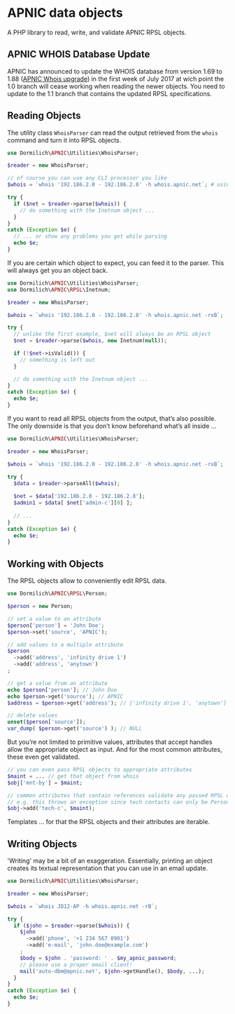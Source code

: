# APNIC data objects

A PHP library to read, write, and validate APNIC RPSL objects.

## APNIC WHOIS Database Update

APNIC has announced to update the WHOIS database from version 1.69 to 1.88 ([APNIC Whois upgrade](https://www.apnic.net/about-apnic/whois_search/whois-upgrade/)) in the first week of July 2017 at wich point the 1.0 branch will cease working when reading the newer objects. You need to update to the 1.1 branch that contains the updated RPSL specifications.

## Reading Objects

The utility class `WhoisParser` can read the output retrieved from the `whois` command and turn it into RPSL objects.

```php
use Dormilich\APNIC\Utilities\WhoisParser;

$reader = new WhoisParser;

// of course you can use any CLI processor you like
$whois = `whois '192.186.2.0 - 192.186.2.8' -h whois.apnic.net`; # using GNU whois here

try {
  if ($net = $reader->parse($whois)) {
    // do something with the Inetnum object ...
  }
}
catch (Exception $e) {
  // ... or show any problems you got while parsing
  echo $e;
}
```
If you are certain which object to expect, you can feed it to the parser. This will always get you an object back.
```php
use Dormilich\APNIC\Utilities\WhoisParser;
use Dormilich\APNIC\RPSL\Inetnum;

$reader = new WhoisParser;

$whois = `whois '192.186.2.0 - 192.186.2.8' -h whois.apnic.net -rxB`;

try {
  // unlike the first example, $net will always be an RPSL object
  $net = $reader->parse($whois, new Inetnum(null));

  if (!$net->isValid()) {
    // something is left out
  }

  // do something with the Inetnum object ...
}
catch (Exception $e) {
  echo $e;
}
```
If you want to read all RPSL objects from the output, that’s also possible. The only downside is that you don’t know beforehand what’s all inside …
```php
use Dormilich\APNIC\Utilities\WhoisParser;

$reader = new WhoisParser;

$whois = `whois '192.186.2.0 - 192.186.2.8' -h whois.apnic.net -rxB`;

try {
  $data = $reader->parseAll($whois);
  
  $net = $data['192.186.2.0 - 192.186.2.8'];
  $admin1 = $data[ $net['admin-c'][0] ];
  
  // ...
}
catch (Exception $e) {
  echo $e;
}

```
## Working with Objects

The RPSL objects allow to conveniently edit RPSL data.
```php
use Dormilich\APNIC\RPSL\Person;

$person = new Person;

// set a value to an attribute
$person['person'] = 'John Doe';
$person->set('source', 'APNIC');

// add values to a multiple attribute
$person
  ->add('address', 'infinity drive 1')
  ->add('address', 'anytown')
;

// get a value from an attribute
echo $person['person']; // John Doe
echo $person->get('source'); // APNIC
$address = $person->get('address'); // ['infinity drive 1', 'anytown']

// delete values
unset($person['source']);
var_dump( $person->get('source') ); // NULL
```
But you’re not limited to primitive values, attributes that accept handles allow the appropriate object as input. And for the most common attributes, these even get validated.
```php
// you can even pass RPSL objects to appropriate attributes
$maint = ... // get that object from whois
$obj['mnt-by'] = $maint;

// common attributes that contain references validate any passed RPSL object
// e.g. this throws an exception since tech contacts can only be Person or Role handles
$obj->add('tech-c', $maint);
```
Templates … for that the RPSL objects and their attributes are iterable.

## Writing Objects

'Writing' may be a bit of an exaggeration. Essentially, printing an object creates its textual representation that you can use in an email update.
```php
use Dormilich\APNIC\Utilities\WhoisParser;

$reader = new WhoisParser;

$whois = `whois JD12-AP -h whois.apnic.net -rB`;

try {
  if ($john = $reader->parse($whois)) {
    $john
      ->add('phone', '+1 234 567 8901')
      ->add('e-mail', 'john.doe@example.com')
    ;
    $body = $john . 'password: ' . $my_apnic_password;
    // please use a proper email client!
    mail('auto-dbm@apnic.net', $john->getHandle(), $body, ...);
  }
}
catch (Exception $e) {
  echo $e;
}
```
